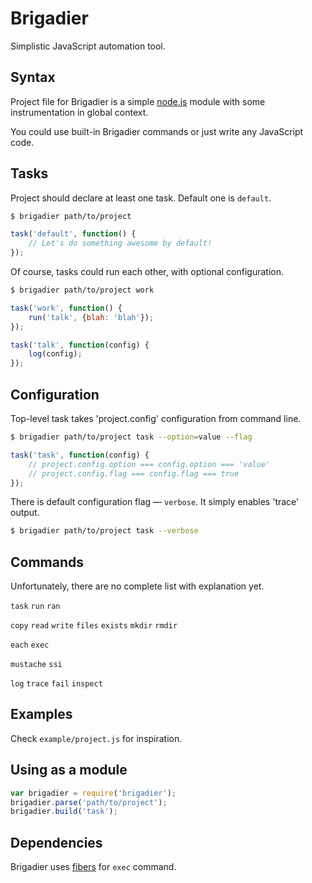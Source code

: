 Brigadier
=========

Simplistic JavaScript automation tool.

Syntax
------

Project file for Brigadier is a simple [node.js](http://nodejs.org/) module with some instrumentation in global context.

You could use built-in Brigadier commands or just write any JavaScript code.

Tasks
-----

Project should declare at least one task. Default one is `default`.

```sh
$ brigadier path/to/project
```
```js
task('default', function() {
	// Let's do something awesome by default!
});
```

Of course, tasks could run each other, with optional configuration.

```sh
$ brigadier path/to/project work
```
```js
task('work', function() {
	run('talk', {blah: 'blah'});
});

task('talk', function(config) {
	log(config);
});
```

Configuration
-------------

Top-level task takes 'project.config' configuration from command line.

```sh
$ brigadier path/to/project task --option=value --flag
```
```js
task('task', function(config) {
	// project.config.option === config.option === 'value'
	// project.config.flag === config.flag === true
});
```

There is default configuration flag — `verbose`. It simply enables 'trace' output.

```sh
$ brigadier path/to/project task --verbose
```

Commands
--------

Unfortunately, there are no complete list with explanation yet.

`task`
`run`
`ran`

`copy`
`read`
`write`
`files`
`exists`
`mkdir`
`rmdir`

`each`
`exec`

`mustache`
`ssi`

`log`
`trace`
`fail`
`inspect`

Examples
--------

Check `example/project.js` for inspiration.

Using as a module
-----------------

```js
var brigadier = require('brigadier');
brigadier.parse('path/to/project');
brigadier.build('task');
```

Dependencies
------------

Brigadier uses [fibers](https://www.npmjs.org/package/fibers) for `exec` command.